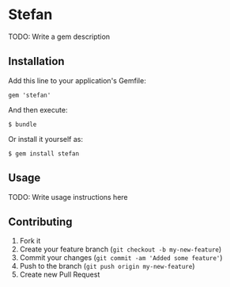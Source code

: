# Stefan

TODO: Write a gem description

## Installation

Add this line to your application's Gemfile:

    gem 'stefan'

And then execute:

    $ bundle

Or install it yourself as:

    $ gem install stefan

## Usage

TODO: Write usage instructions here

## Contributing

1. Fork it
2. Create your feature branch (`git checkout -b my-new-feature`)
3. Commit your changes (`git commit -am 'Added some feature'`)
4. Push to the branch (`git push origin my-new-feature`)
5. Create new Pull Request
